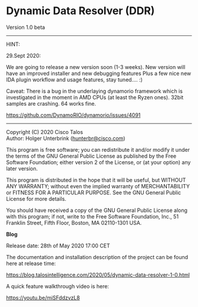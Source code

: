 # Dynamic Data Resolver (DDR) 

Version 1.0 beta 

---

HINT:

29.Sept 2020:

We are going to release a new version soon (1-3 weeks). 
New version will have an improved installer and new debugging features
Plus a few nice new IDA plugin workflow and usage features, stay tuned.... :)

Caveat:
There is a bug in the underlaying dynamorio framework which is investigated 
in the moment in AMD CPUs (at least the Ryzen ones). 32bit samples are crashing.
64 works fine.

https://github.com/DynamoRIO/dynamorio/issues/4091

---

Copyright (C) 2020 Cisco Talos  
Author: Holger Unterbrink (hunterbr@cisco.com)

This program is free software; you can redistribute it and/or modify
it under the terms of the GNU General Public License as published by
the Free Software Foundation; either version 2 of the License, or
(at your option) any later version.

This program is distributed in the hope that it will be useful,
but WITHOUT ANY WARRANTY; without even the implied warranty of
MERCHANTABILITY or FITNESS FOR A PARTICULAR PURPOSE.  See the
GNU General Public License for more details.

You should have received a copy of the GNU General Public License along
with this program; if not, write to the Free Software Foundation, Inc.,
51 Franklin Street, Fifth Floor, Boston, MA 02110-1301 USA.

**Blog**

Release date: 28th of May 2020 17:00 CET

The documentation and installation description of the project can be found here at release time:

https://blog.talosintelligence.com/2020/05/dynamic-data-resolver-1-0.html

A quick feature walkthrough video is here:

https://youtu.be/miSFddzvzL8




